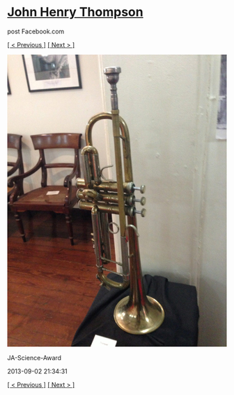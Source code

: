 # [John Henry Thompson](../README.md)
post Facebook.com

[[ < Previous ]](2013-09-02-20.md) [[ Next > ]](2013-09-02-22.md)

[![](../media/2013-09-02/JA-Science-Award-10.jpg)](../README.md)

JA-Science-Award

2013-09-02 21:34:31

[[ < Previous ]](2013-09-02-20.md) [[ Next > ]](2013-09-02-22.md)